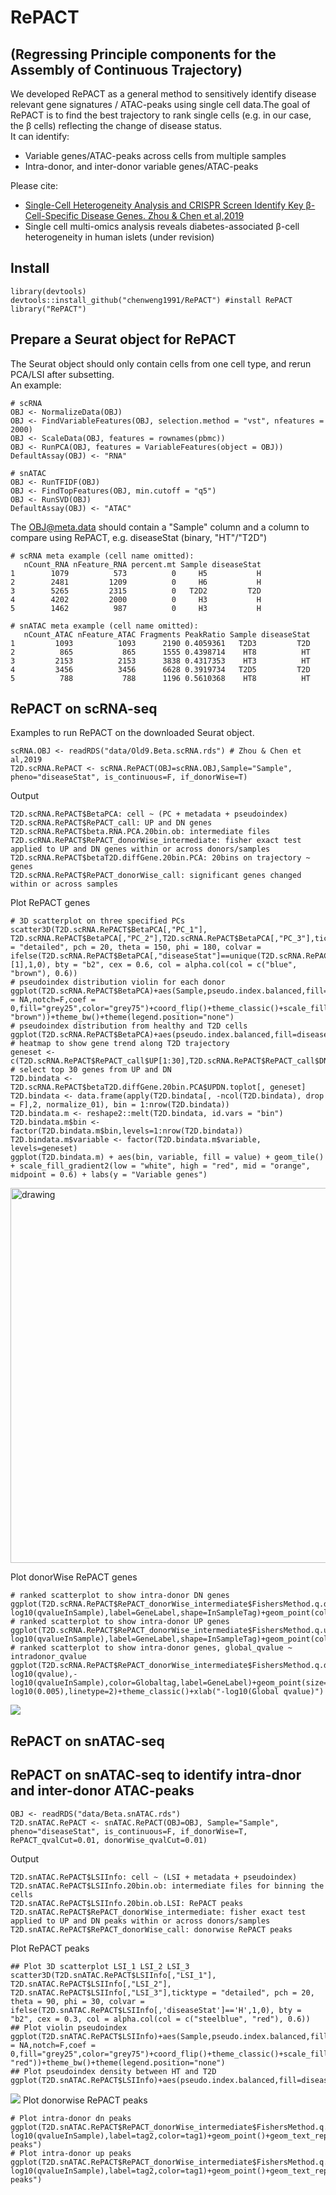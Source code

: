 # RePACT 
## (Regressing Principle components for the Assembly of Continuous Trajectory)
We developed RePACT as a general method to sensitively identify disease relevant gene signatures / ATAC-peaks using single cell data.The goal of RePACT is to find the best trajectory to rank single cells (e.g. in our case, the β cells) reflecting the change of disease status. <br /> 
It can identify:<br /> 
- Variable genes/ATAC-peaks across cells from multiple samples
- Intra-donor, and inter-donor variable genes/ATAC-peaks 

Please cite: <br /> 
- [Single-Cell Heterogeneity Analysis and CRISPR Screen Identify Key β-Cell-Specific Disease Genes. Zhou & Chen et al,2019](https://doi.org/10.1016/j.celrep.2019.02.043) 
- Single cell multi-omics analysis reveals diabetes-associated β-cell heterogeneity in human islets (under revision)

## Install
```
library(devtools)
devtools::install_github("chenweng1991/RePACT") #install RePACT
library("RePACT")
```

## Prepare a Seurat object for RePACT
The Seurat object should only contain cells from one cell type, and rerun PCA/LSI after subsetting.<br /> 
An example:
```
# scRNA
OBJ <- NormalizeData(OBJ)
OBJ <- FindVariableFeatures(OBJ, selection.method = "vst", nfeatures = 2000)
OBJ <- ScaleData(OBJ, features = rownames(pbmc))
OBJ <- RunPCA(OBJ, features = VariableFeatures(object = OBJ))
DefaultAssay(OBJ) <- "RNA"

# snATAC
OBJ <- RunTFIDF(OBJ)
OBJ <- FindTopFeatures(OBJ, min.cutoff = "q5")
OBJ <- RunSVD(OBJ)
DefaultAssay(OBJ) <- "ATAC"
```
The OBJ@meta.data should contain a "Sample" column and a column to compare using RePACT, e.g. diseaseStat (binary, "HT"/"T2D")
```
# scRNA meta example (cell name omitted):
   nCount_RNA nFeature_RNA percent.mt Sample diseaseStat
1        1079          573          0     H5           H
2        2481         1209          0     H6           H
3        5265         2315          0   T2D2         T2D
4        4202         2000          0     H3           H
5        1462          987          0     H3           H

# snATAC meta example (cell name omitted):
   nCount_ATAC nFeature_ATAC Fragments PeakRatio Sample diseaseStat
1         1093          1093      2190 0.4059361   T2D3         T2D
2          865           865      1555 0.4398714    HT8          HT
3         2153          2153      3838 0.4317353    HT3          HT
4         3456          3456      6628 0.3919734   T2D5         T2D
5          788           788      1196 0.5610368    HT8          HT
```

## RePACT on scRNA-seq
Examples to run RePACT on the downloaded Seurat object.
```
scRNA.OBJ <- readRDS("data/Old9.Beta.scRNA.rds") # Zhou & Chen et al,2019
T2D.scRNA.RePACT <- scRNA.RePACT(OBJ=scRNA.OBJ,Sample="Sample", pheno="diseaseStat", is_continuous=F, if_donorWise=T)
```
Output
```
T2D.scRNA.RePACT$BetaPCA: cell ~ (PC + metadata + pseudoindex)
T2D.scRNA.RePACT$RePACT_call: UP and DN genes
T2D.scRNA.RePACT$beta.RNA.PCA.20bin.ob: intermediate files
T2D.scRNA.RePACT$RePACT_donorWise_intermediate: fisher exact test applied to UP and DN genes within or across donors/samples
T2D.scRNA.RePACT$betaT2D.diffGene.20bin.PCA: 20bins on trajectory ~ genes
T2D.scRNA.RePACT$RePACT_donorWise_call: significant genes changed within or across samples
```
Plot RePACT genes
```
# 3D scatterplot on three specified PCs
scatter3D(T2D.scRNA.RePACT$BetaPCA[,"PC_1"], T2D.scRNA.RePACT$BetaPCA[,"PC_2"],T2D.scRNA.RePACT$BetaPCA[,"PC_3"],ticktype = "detailed", pch = 20, theta = 150, phi = 180, colvar = ifelse(T2D.scRNA.RePACT$BetaPCA[,"diseaseStat"]==unique(T2D.scRNA.RePACT$BetaPCA[,"diseaseStat"])[1],1,0), bty = "b2", cex = 0.6, col = alpha.col(col = c("blue", "brown"), 0.6))
# pseudoindex distribution violin for each donor
ggplot(T2D.scRNA.RePACT$BetaPCA)+aes(Sample,pseudo.index.balanced,fill=diseaseStat)+geom_violin()+geom_boxplot(width=0.2,outlier.shape = NA,notch=F,coef = 0,fill="grey25",color="grey75")+coord_flip()+theme_classic()+scale_fill_manual(values=c("blue", "brown"))+theme_bw()+theme(legend.position="none")
# pseudoindex distribution from healthy and T2D cells
ggplot(T2D.scRNA.RePACT$BetaPCA)+aes(pseudo.index.balanced,fill=diseaseStat)+geom_density(alpha=0.75)+scale_fill_manual(values=c("blue","brown"))+theme_classic()+theme(legend.position="none")
# heatmap to show gene trend along T2D trajectory
geneset <- c(T2D.scRNA.RePACT$RePACT_call$UP[1:30],T2D.scRNA.RePACT$RePACT_call$DN[1:30]) # select top 30 genes from UP and DN
T2D.bindata <- T2D.scRNA.RePACT$betaT2D.diffGene.20bin.PCA$UPDN.toplot[, geneset]
T2D.bindata <- data.frame(apply(T2D.bindata[, -ncol(T2D.bindata), drop = F],2, normalize_01), bin = 1:nrow(T2D.bindata))
T2D.bindata.m <- reshape2::melt(T2D.bindata, id.vars = "bin")
T2D.bindata.m$bin <- factor(T2D.bindata.m$bin,levels=1:nrow(T2D.bindata))
T2D.bindata.m$variable <- factor(T2D.bindata.m$variable, levels=geneset)
ggplot(T2D.bindata.m) + aes(bin, variable, fill = value) + geom_tile() + scale_fill_gradient2(low = "white", high = "red", mid = "orange", midpoint = 0.6) + labs(y = "Variable genes")
```
<img src="https://raw.githubusercontent.com/chenweng1991/RePACT/RePACT.organized/image/RePACT.violinheat.png" alt="drawing" width="600"/>

Plot donorWise RePACT genes
```
# ranked scatterplot to show intra-donor DN genes
ggplot(T2D.scRNA.RePACT$RePACT_donorWise_intermediate$FishersMethod.q.dn.df)+aes(rank,-log10(qvalueInSample),label=GeneLabel,shape=InSampleTag)+geom_point(color="red")+geom_text_repel(color="red")+geom_hline(yintercept=2,linetype=2)+theme_classic()+scale_shape_manual(values=c(20,2))+ggtitle("DN")
# ranked scatterplot to show intra-donor UP genes
ggplot(T2D.scRNA.RePACT$RePACT_donorWise_intermediate$FishersMethod.q.up.df)+aes(rank,-log10(qvalueInSample),label=GeneLabel,shape=InSampleTag)+geom_point(color="darkgreen")+geom_text_repel(color="darkgreen")+geom_hline(yintercept=2,linetype=2)+theme_classic()+scale_shape_manual(values=c(20,2))+ggtitle("UP")
# ranked scatterplot to show intra-donor genes, global_qvalue ~ intradonor_qvalue
ggplot(T2D.scRNA.RePACT$RePACT_donorWise_intermediate$FishersMethod.q.df)+aes(-log10(qvalue),-log10(qvalueInSample),color=Globaltag,label=GeneLabel)+geom_point(size=0.5)+geom_text_repel(aes(color=Globaltag))+scale_color_manual(values=c("red","darkgreen"))+geom_hline(yintercept=2,linetype=2)+geom_vline(xintercept=-log10(0.005),linetype=2)+theme_classic()+xlab("-log10(Global qvalue)")
```

![](https://github.com/chenweng1991/RePACT/blob/master/image/scRNA.RePACT.donorWise.PNG)

## RePACT on snATAC-seq



## RePACT on snATAC-seq to identify intra-dnor and inter-donor ATAC-peaks
```
OBJ <- readRDS("data/Beta.snATAC.rds") 
T2D.snATAC.RePACT <- snATAC.RePACT(OBJ=OBJ, Sample="Sample", pheno="diseaseStat", is_continuous=F, if_donorWise=T, RePACT_qvalCut=0.01, donorWise_qvalCut=0.01)
```
Output
```
T2D.snATAC.RePACT$LSIInfo: cell ~ (LSI + metadata + pseudoindex)
T2D.snATAC.RePACT$LSIInfo.20bin.ob: intermediate files for binning the cells 
T2D.snATAC.RePACT$LSIInfo.20bin.ob.LSI: RePACT peaks 
T2D.snATAC.RePACT$RePACT_donorWise_intermediate: fisher exact test applied to UP and DN peaks within or across donors/samples
T2D.snATAC.RePACT$RePACT_donorWise_call: donorwise RePACT peaks
```
Plot RePACT peaks
```
## Plot 3D scatterplot LSI_1 LSI_2 LSI_3
scatter3D(T2D.snATAC.RePACT$LSIInfo[,"LSI_1"], T2D.snATAC.RePACT$LSIInfo[,"LSI_2"], T2D.snATAC.RePACT$LSIInfo[,"LSI_3"],ticktype = "detailed", pch = 20, theta = 90, phi = 30, colvar = ifelse(T2D.snATAC.RePACT$LSIInfo[,'diseaseStat']=='H',1,0), bty = "b2", cex = 0.3, col = alpha.col(col = c("steelblue", "red"), 0.6))
## Plot violin pseudoindex
ggplot(T2D.snATAC.RePACT$LSIInfo)+aes(Sample,pseudo.index.balanced,fill=diseaseStat)+geom_violin()+geom_boxplot(width=0.2,outlier.shape = NA,notch=F,coef = 0,fill="grey25",color="grey75")+coord_flip()+theme_classic()+scale_fill_manual(values=c("steelblue", "red"))+theme_bw()+theme(legend.position="none")
## Plot pseudoindex density between HT and T2D
ggplot(T2D.snATAC.RePACT$LSIInfo)+aes(pseudo.index.balanced,fill=diseaseStat)+geom_density(alpha=0.75)+scale_fill_manual(values=c("steelblue","red"))+theme_classic()+theme(legend.position="none")
```
![](https://github.com/chenweng1991/RePACT/blob/master/image/T2D.snATAC.RePACT.PNG)
Plot donorwise RePACT peaks
```
# Plot intra-donor dn peaks
ggplot(T2D.snATAC.RePACT$RePACT_donorWise_intermediate$FishersMethod.q.dn.df)+aes(rank,-log10(qvalueInSample),label=tag2,color=tag1)+geom_point()+geom_text_repel()+geom_hline(yintercept=2)+theme_classic()+ggtitle("DN peaks")
# Plot intra-donor up peaks
ggplot(T2D.snATAC.RePACT$RePACT_donorWise_intermediate$FishersMethod.q.up.df)+aes(rank,-log10(qvalueInSample),label=tag2,color=tag1)+geom_point()+geom_text_repel()+geom_hline(yintercept=2)+theme_classic()+ggtitle("UP peaks")
```
